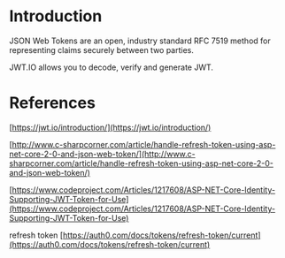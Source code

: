 # Introduction #
JSON Web Tokens are an open, industry standard RFC 7519 method for representing claims securely between two parties.

JWT.IO allows you to decode, verify and generate JWT.

# References #
[https://jwt.io/introduction/](https://jwt.io/introduction/)

[http://www.c-sharpcorner.com/article/handle-refresh-token-using-asp-net-core-2-0-and-json-web-token/](http://www.c-sharpcorner.com/article/handle-refresh-token-using-asp-net-core-2-0-and-json-web-token/)

[https://www.codeproject.com/Articles/1217608/ASP-NET-Core-Identity-Supporting-JWT-Token-for-Use](https://www.codeproject.com/Articles/1217608/ASP-NET-Core-Identity-Supporting-JWT-Token-for-Use)

refresh token
[https://auth0.com/docs/tokens/refresh-token/current](https://auth0.com/docs/tokens/refresh-token/current)